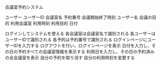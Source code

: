 会議室予約システム
<!-- 名詞リスト -->
ユーザー
ユーザーID
会議室名
予約番号
会議開始終了時刻
ユーザー名
会議の目的
利用会議室
利用時刻
利用目的
日付

<!-- 動詞リスト -->
ログインしてシステムを使える
各会議室は会議室名で識別される
各ユーザーはユーザーIDで識別される
各予約は予約番号で識別される
ログインページにユーザーIDを入力する
ログアウトを行い、ログインページを表示
日付を入力し、その日の予約すべての会議室情報を表示する
利用日を入力し、その日の予約済みの全会議室を表示
自分の予約を取り消す
自分の利用時刻を変更する    
